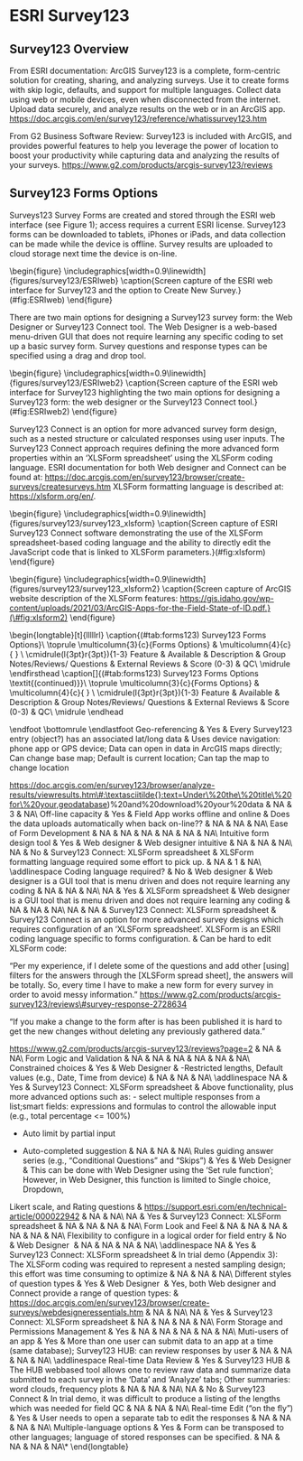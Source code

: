 # ESRI Survey123

## Survey123 Overview

From ESRI documentation: ArcGIS Survey123 is a complete, form-centric solution for creating, sharing, and analyzing surveys. Use it to create forms with skip logic, defaults, and support for multiple languages. Collect data using web or mobile devices, even when disconnected from the internet. Upload data securely, and analyze results on the web or in an ArcGIS app. 
https://doc.arcgis.com/en/survey123/reference/whatissurvey123.htm

From G2 Business Software Review: Survey123 is included with ArcGIS, and provides powerful features to help you leverage the power of location to boost your productivity while capturing data and analyzing the results of your surveys. https://www.g2.com/products/arcgis-survey123/reviews

## Survey123 Forms Options

Surveys123 Survey Forms are created and stored through the ESRI web interface (see Figure 1); access requires a current ESRI license. Survey123 forms can be downloaded to tablets, iPhones or iPads, and data collection can be made while the device is offline. Survey results are uploaded to cloud storage next time the device is on-line. 

\begin{figure}
\includegraphics[width=0.9\linewidth]{figures/survey123/ESRIweb} \caption{Screen capture of the ESRI web interface for Survey123 and the option to Create New Survey.}(\#fig:ESRIweb)
\end{figure}

There are two main options for designing a Survey123 survey form: the Web Designer or Survey123 Connect tool. The Web Designer is a web-based menu-driven GUI that does not require learning any specific coding to set up a basic survey form.  Survey questions and response types can be specified using a drag and drop tool.

\begin{figure}
\includegraphics[width=0.9\linewidth]{figures/survey123/ESRIweb2} \caption{Screen capture of the ESRI web interface for Survey123 highlighting the two main options for designing a Survey123 form: the web designer or the Survey123 Connect tool.}(\#fig:ESRIweb2)
\end{figure}

Survey123 Connect is an option for more advanced survey form design, such as a nested structure or calculated responses using user inputs.  The Survey123 Connect approach requires defining the more advanced form properties within an ‘XLSForm spreadsheet’ using the XLSForm coding language.  ESRI documentation for both Web designer and Connect can be found at: https://doc.arcgis.com/en/survey123/browser/create-surveys/createsurveys.htm
XLSForm formatting language is described at: https://xlsform.org/en/.

\begin{figure}
\includegraphics[width=0.9\linewidth]{figures/survey123/survey123_xlsform} \caption{Screen capture of ESRI Survey123 Connect software demonstrating the use of the XLSForm spreadsheet-based coding language and the ability to directly edit the JavaScript code that is linked to XLSForm parameters.}(\#fig:xlsform)
\end{figure}


\begin{figure}
\includegraphics[width=0.9\linewidth]{figures/survey123/survey123_xlsform2} \caption{Screen capture of ArcGIS website description of the XLSForm features: https://gis.idaho.gov/wp-content/uploads/2021/03/ArcGIS-Apps-for-the-Field-State-of-ID.pdf.}(\#fig:xlsform2)
\end{figure}


\begin{longtable}[t]{lllllrl}
\caption{(\#tab:forms123) Survey123 Forms Options}\\
\toprule
\multicolumn{3}{c}{Forms Options} & \multicolumn{4}{c}{ } \\
\cmidrule(l{3pt}r{3pt}){1-3}
Feature & Available & Description & Group Notes/Reviews/ Questions & External Reviews & Score (0-3) & QC\\
\midrule
\endfirsthead
\caption[]{(\#tab:forms123) Survey123 Forms Options \textit{(continued)}}\\
\toprule
\multicolumn{3}{c}{Forms Options} & \multicolumn{4}{c}{ } \\
\cmidrule(l{3pt}r{3pt}){1-3}
Feature & Available & Description & Group Notes/Reviews/ Questions & External Reviews & Score (0-3) & QC\\
\midrule
\endhead

\endfoot
\bottomrule
\endlastfoot
Geo-referencing & Yes & Every Survey123 entry (object?) has an associated lat/long data & Uses device navigation: phone app or GPS device; Data can open in data in ArcGIS maps directly; Can change base map; Default is current location; Can tap the map to change location  

https://doc.arcgis.com/en/survey123/browser/analyze-results/viewresults.htm\#:\textasciitilde{}:text=Under\%20the\%20title\%20for\%20your,geodatabase)\%20and\%20download\%20your\%20data & NA & 3 & NA\\
Off-line capacity & Yes & Field App works offline and online & Does the data uploads automatically when back on-line?? & NA & NA & NA\\
Ease of Form Development & NA & NA & NA & NA & NA & NA\\
Intuitive form design tool & Yes & Web designer & Web designer intuitive & NA & NA & NA\\
NA & No & Survey123 Connect: XLSForm spreadsheet & XLSForm formatting language required some effort to pick up. & NA & 1 & NA\\
\addlinespace
Coding language required? & No & Web designer & Web designer is a GUI tool that is menu driven and does not require learning any coding & NA & NA & NA\\
NA & Yes & XLSForm spreadsheet & Web designer is a GUI tool that is menu driven and does not require learning any coding & NA & NA & NA\\
NA & NA & Survey123 Connect: XLSForm spreadsheet & Survey123 Connect is an option for more advanced survey designs which requires configuration of an ‘XLSForm spreadsheet’.  XLSForm is an ESRII coding language specific to forms configuration. & Can be hard to edit XLSForm code: 
“Per my experience, if I delete some of the questions and add other [using] filters for the answers through the [XLSForm spread sheet], the answers will be totally. So, every time I have to make a new form for every survey in order to avoid messy information.” https://www.g2.com/products/arcgis-survey123/reviews\#survey-response-2728634

“If you make a change to the form after is has been published it is hard to get the new changes without deleting any previously gathered data.”
https://www.g2.com/products/arcgis-survey123/reviews?page=2 & NA & NA\\
Form Logic and Validation & NA & NA & NA & NA & NA & NA\\
Constrained choices & Yes & Web Designer & -Restricted lengths, Default values (e.g., Date, Time from device) & NA & NA & NA\\
\addlinespace
NA & Yes & Survey123 Connect: XLSForm spreadsheet & Above functionality, plus more advanced options such as: - select multiple responses from a list;smart fields: expressions and formulas to control the allowable input (e.g., total percentage <= 100\%)
- Auto limit by partial input
- Auto-completed suggestion & NA & NA & NA\\
Rules guiding answer series (e.g., “Conditional Questions” and “Skips”) & Yes & Web Designer  & This can be done with Web Designer using the ‘Set rule function’; However, in Web Designer, this function is limited to Single choice, Dropdown, 
Likert scale, and Rating questions & https://support.esri.com/en/technical-article/000022942 & NA & NA\\
NA & Yes & Survey123 Connect: XLSForm spreadsheet & NA & NA & NA & NA\\
Form Look and Feel & NA & NA & NA & NA & NA & NA\\
Flexibility to configure in a logical order for field entry & No & Web Designer  & NA & NA & NA & NA\\
\addlinespace
NA & Yes & Survey123 Connect: XLSForm spreadsheet & In trial demo (Appendix 3): The XLSForm coding was required to represent a nested sampling design; this effort was time consuming to optimize & NA & NA & NA\\
Different styles of question types & Yes & Web Designer  & Yes, both Web designer and Connect provide a range of question types: & https://doc.arcgis.com/en/survey123/browser/create-surveys/webdesigneressentials.htm & NA & NA\\
NA & Yes & Survey123 Connect: XLSForm spreadsheet & NA & NA & NA & NA\\
Form Storage and Permissions Management & Yes & NA & NA & NA & NA & NA\\
Muti-users of an app & Yes & More than one user can submit data to an app at a time (same database); Survey123 HUB: can review responses by user & NA & NA & NA & NA\\
\addlinespace
Real-time Data Review & Yes & Survey123 HUB & The HUB webbased tool allows one to review raw data and summarize data submitted to each survey in the ‘Data’ and ‘Analyze’ tabs; Other summaries: word clouds, frequency plots & NA & NA & NA\\
NA & No & Survey123 Connect & In trial demo, it was difficult to produce a listing of the lengths which was needed for field QC & NA & NA & NA\\
Real-time Edit (“on the fly”) & Yes & User needs to open a separate tab to edit the responses & NA & NA & NA & NA\\
Multiple-language options & Yes & Form can be transposed to other languages; language of stored responses can be specified. & NA & NA & NA & NA\\*
\end{longtable}
  




